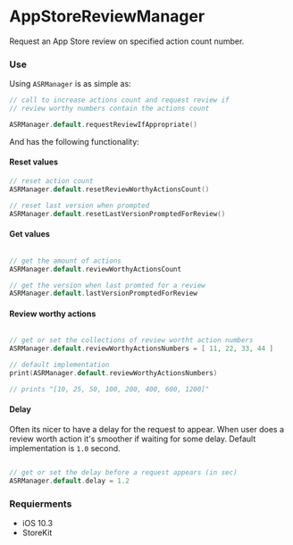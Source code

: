 # AppStoreReviewManager

Request an App Store review on specified action count number. 

### Use

Using `ASRManager` is as simple as:

```swift
// call to increase actions count and request review if
// review worthy numbers contain the actions count

ASRManager.default.requestReviewIfAppropriate()

```

And has the following functionality:

#### Reset values

```swift
// reset action count
ASRManager.default.resetReviewWorthyActionsCount()

// reset last version when prompted
ASRManager.default.resetLastVersionPromptedForReview()

```

#### Get values

```swift

// get the amount of actions
ASRManager.default.reviewWorthyActionsCount

// get the version when last promted for a review
ASRManager.default.lastVersionPromptedForReview

```

#### Review worthy actions

```swift

// get or set the collections of review wortht action numbers
ASRManager.default.reviewWorthyActionsNumbers = [ 11, 22, 33, 44 ]

// default implementation
print(ASRManager.default.reviewWorthyActionsNumbers)

// prints "[10, 25, 50, 100, 200, 400, 600, 1200]"

```

#### Delay

Often its nicer to have a delay for the request to appear. When user does a review worth action it's smoother if waiting for some delay. Default implementation is `1.0` second.

```swift

// get or set the delay before a request appears (in sec)
ASRManager.default.delay = 1.2

```

### Requierments

 - iOS 10.3
 - StoreKit
